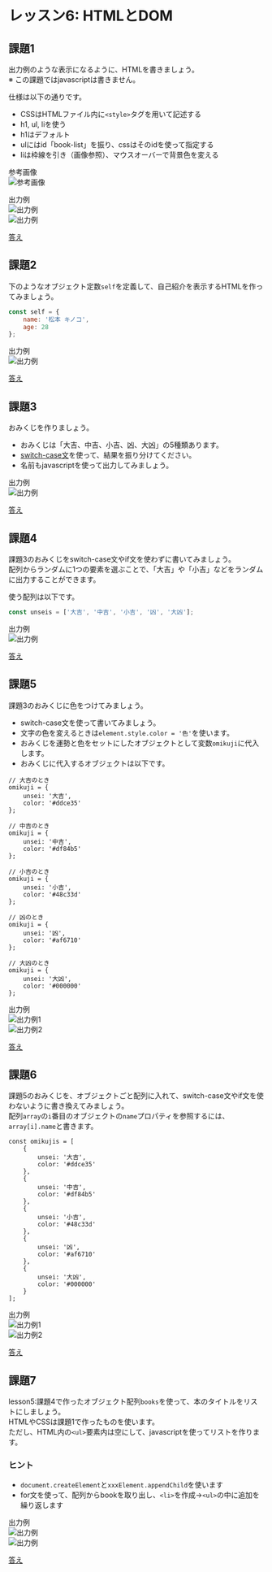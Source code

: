 # レッスン6: HTMLとDOM

## 課題1

出力例のような表示になるように、HTMLを書きましょう。  
※ この課題ではjavascriptは書きません。

仕様は以下の通りです。

* CSSはHTMLファイル内に`<style>`タグを用いて記述する
* h1, ul, liを使う
* h1はデフォルト
* ulにはid「book-list」を振り、cssはそのidを使って指定する
* liは枠線を引き（画像参照）、マウスオーバーで背景色を変える

参考画像  
![参考画像](assets/images/lesson06-01-02.png)

出力例  
![出力例](images/lesson06-01-01.png)  
![出力例](assets/images/lesson06-01-03.png)

[答え](samples/lesson06/lesson06-01.html)

## 課題2

下のようなオブジェクト定数`self`を定義して、自己紹介を表示するHTMLを作ってみましょう。

```javascript
const self = {
    name: '松本 キノコ',
    age: 28
};
```

出力例  
![出力例](assets/images/lesson06-02-01.png)

[答え](samples/lesson06/lesson06-02.html)

## 課題3

おみくじを作りましょう。

* おみくじは「大吉、中吉、小吉、凶、大凶」の5種類あります。
* [switch-case文](https://www.javadrive.jp/javascript/if/index4.html)を使って、結果を振り分けてください。
* 名前もjavascriptを使って出力してみましょう。

出力例  
![出力例](assets/images/lesson06-03-01.png)

[答え](samples/lesson06/lesson06-03.html)

## 課題4

課題3のおみくじをswitch-case文やif文を使わずに書いてみましょう。  
配列からランダムに1つの要素を選ぶことで、「大吉」や「小吉」などをランダムに出力することができます。

使う配列は以下です。

```javascript
const unseis = ['大吉', '中吉', '小吉', '凶', '大凶'];
```

出力例  
![出力例](assets/images/lesson06-03-01.png)

[答え](samples/lesson06/lesson06-04.html)

## 課題5

課題3のおみくじに色をつけてみましょう。

* switch-case文を使って書いてみましょう。
* 文字の色を変えるときは`element.style.color = '色'`を使います。
* おみくじを運勢と色をセットにしたオブジェクトとして変数`omikuji`に代入します。
* おみくじに代入するオブジェクトは以下です。

```
// 大吉のとき
omikuji = {
    unsei: '大吉',
    color: '#ddce35'
};

// 中吉のとき
omikuji = {
    unsei: '中吉',
    color: '#df84b5'
};

// 小吉のとき
omikuji = {
    unsei: '小吉',
    color: '#48c33d'
};

// 凶のとき
omikuji = {
    unsei: '凶',
    color: '#af6710'
};

// 大凶のとき
omikuji = {
    unsei: '大凶',
    color: '#000000'
};
```

出力例  
![出力例1](assets/images/lesson06-05-01.png)  
![出力例2](assets/images/lesson06-05-02.png)

[答え](samples/lesson06/lesson06-05.html)

## 課題6

課題5のおみくじを、オブジェクトごと配列に入れて、switch-case文やif文を使わないように書き換えてみましょう。  
配列`array`の`i`番目のオブジェクトの`name`プロパティを参照するには、`array[i].name`と書きます。

```
const omikujis = [
    {
        unsei: '大吉',
        color: '#ddce35'
    },
    {
        unsei: '中吉',
        color: '#df84b5'
    },
    {
        unsei: '小吉',
        color: '#48c33d'
    },
    {
        unsei: '凶',
        color: '#af6710'
    },
    {
        unsei: '大凶',
        color: '#000000'
    }
];
```

出力例  
![出力例1](assets/images/lesson06-05-01.png)  
![出力例2](assets/images/lesson06-05-02.png)

[答え](samples/lesson06/lesson06-06.html)

## 課題7

lesson5:課題4で作ったオブジェクト配列`books`を使って、本のタイトルをリストにしましょう。  
HTMLやCSSは課題1で作ったものを使います。  
ただし、HTML内の`<ul>`要素内は空にして、javascriptを使ってリストを作ります。

### ヒント

* `document.createElement`と`xxxElement.appendChild`を使います
* for文を使って、配列からbookを取り出し、`<li>`を作成→`<ul>`の中に追加を繰り返します

出力例  
![出力例](images/lesson06-01-01.png)  
![出力例](assets/images/lesson06-01-03.png)

[答え](samples/lesson06/lesson06-07.html)
